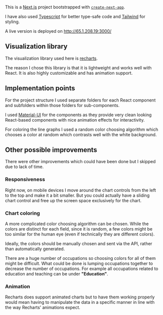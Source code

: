 This is a [Next.js](https://nextjs.org/) project bootstrapped with [`create-next-app`](https://github.com/vercel/next.js/tree/canary/packages/create-next-app).

I have also used [Typescript](https://www.typescriptlang.org/) for better type-safe code and [Tailwind](https://tailwindcss.com/) for styling.

A live version is deployed on http://65.1.208.19:3000/

## Visualization library

The visualization library used here is [recharts](https://recharts.org/en-US/).

The reason I chose this library is that it is lightweight and works well with React. It is also highly customizable and has animation support.

## Implementation points

For the project structure I used separate folders for each React component and subfolders within those folders for sub-components.

I used [Material-UI](https://mui.com/material-ui/) for the components as they provide very clean looking React-based components with nice animation effects for interactivity.

For coloring the line graphs I used a random color choosing algorithm which chooses a color at random which contrasts well with the white background.

## Other possible improvements

There were other improvements which could have been done but I skipped due to lack of time.

### Responsiveness

Right now, on mobile devices I move around the chart controls from the left to the top and make it a bit smaller. But you could actually have a sliding chart control and free up the screen space exclusively for the chart.

### Chart coloring

A more complicated color choosing algorithm can be chosen. While the colors are distinct for each field, since it is random, a few colors might be too similar for the human eye (even if technically they are different colors). 

Ideally, the colors should be manually chosen and sent via the API, rather than automatically generated. 

There are a huge number of occupations so choosing colors for all of them might be difficult. What could be done is lumping occupations together to decrease the number of occupations. For example all occupations related to education and teaching can be under **"Education"**.

### Animation

Recharts does support animated charts but to have them working properly would mean having to manipulate the data in a specific manner in line with the way Recharts' animations expect.

